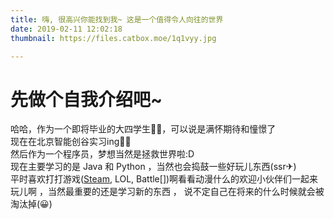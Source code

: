 ```yaml
---
title: 嗨, 很高兴你能找到我~ 这是一个值得令人向往的世界
date: 2019-02-11 12:02:18
thumbnail: https://files.catbox.moe/1q1vyy.jpg

---
```

# 先做个自我介绍吧~
<!--more-->
哈哈，作为一个即将毕业的大四学生🙋‍♂️，可以说是满怀期待和憧憬了  
现在在北京智能创谷实习ing👩‍💻  
然后作为一个程序员，梦想当然是拯救世界啦:D  
现在主要学习的是 Java 和 Python ，当然也会捣鼓一些好玩儿东西(ssr✈)  
平时喜欢打打游戏([Steam](https://steamcommunity.com/id/origneva/), LOL, Battle[])啊看看动漫什么的欢迎小伙伴们一起来玩儿啊 ，当然最重要的还是学习新的东西 ， 说不定自己在将来的什么时候就会被淘汰掉(😀)

